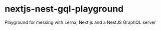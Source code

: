 # nextjs-nest-gql-playground
Playground for messing with Lerna, Next.js and a NestJS GraphQL server
